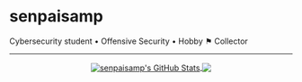 # senpaisamp

Cybersecurity student • Offensive Security • Hobby ⚑ Collector

---
<p align="center">

<a href="https://github.com/senpaisamp/senpaisamp">
  <img align="center" src="https://github-readme-stats.vercel.app/api?username=senpaisamp&show_icons=true&hide_border=false&theme=tokyonight&count_private=true&hide_title=false" alt="senpaisamp's GitHub Stats" />
</a>

<a href="https://github.com/senpaisamp/senpaisamp">
  <img align="center" src="https://github-readme-stats.vercel.app/api/top-langs/?username=senpaisamp&hide=html&theme=tokyonight&langs_count=3&layout=compact" />
</a>

</p>
